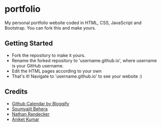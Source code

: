 # portfolio
My personal portfolio website coded in HTML, CSS, JavaScript and Bootstrap.
You can fork this and make yours.

## Getting Started
- Fork the repository to make it yours.
- Rename the forked repository to 'username.github.io', where username is your GitHub username.
- Edit the HTML pages according to your own
- That's it! Navigate to 'username.github.io' to see your website :)

## Credits
- <a href="https://github.com/Bloggify/github-calendar" target=_blank> Github Calendar by Bloggify </a>
- <a href="https://github.com/soumyajit4419/Portfolio" target=_blank> Soumyajit Behera </a>
- <a href="https://github.com/nrandecker/particle" target=_blank> Nathan Randecker </a>
- <a href="https://github.com/crypticani" target=_blank> Aniket Kumar </a>
